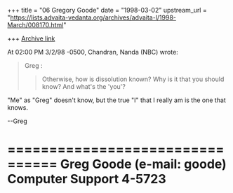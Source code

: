 +++
title = "06 Gregory Goode"
date = "1998-03-02"
upstream_url = "https://lists.advaita-vedanta.org/archives/advaita-l/1998-March/008170.html"

+++
[Archive link](https://lists.advaita-vedanta.org/archives/advaita-l/1998-March/008170.html)

At 02:00 PM 3/2/98 -0500, Chandran, Nanda (NBC) wrote:
>Greg :
>>Otherwise, how is dissolution known?
>Why is it that you should know? And what's the 'you'?

"Me" as "Greg" doesn't know, but the true "I" that I really am is the one
that knows.

--Greg

================================
  Greg Goode (e-mail: goode)
  Computer Support    4-5723
================================

